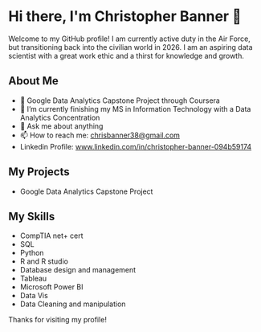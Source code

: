 # Hi there, I'm Christopher Banner 👋

Welcome to my GitHub profile! I am currently active duty in the Air Force, but transitioning back into the civilian world in 2026. I am an aspiring data scientist with a great work ethic and a thirst for knowledge and growth.


## About Me
- 🔭 Google Data Analytics Capstone Project through Coursera
- 🌱 I’m currently finishing my MS in Information Technology with a Data Analytics Concentration
- 💬 Ask me about anything
- 📫 How to reach me: chrisbanner38@gmail.com
- Linkedin Profile: www.linkedin.com/in/christopher-banner-094b59174

## My Projects
- Google Data Analytics Capstone Project

## My Skills
- CompTIA net+ cert
- SQL
- Python
- R and R studio
- Database design and management
- Tableau
- Microsoft Power BI
- Data Vis
- Data Cleaning and manipulation
  

Thanks for visiting my profile!
